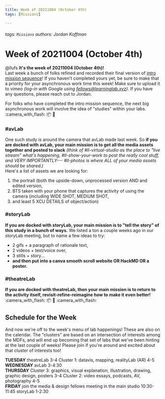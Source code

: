```yaml
---
title: Week of 20211004 (October 4th)
tags: [Missions]

---
```


###### tags: `Missions` *authors: Jordan Koffman*
# Week of 20211004 (October 4th)

@llufs **It's the week of 20211004 (October 4th)!**<br>
Last week a bunch of folks refined and recorded their final version of [intro mission sequence](https://hackmd.io/ZSRcI0I-RcK0KGhOyxjhoQ)! If you haven't completed yours yet, be sure to make that a priority for your asynchronous work time this week! Make sure to upload it to vimeo *(log-in with Google using fellows@learninglab.xyz)*. If you have any questions, please reach out to Jordan.<br>

For folks who have completed the intro mission sequence, the next big asynchronous work will involve the idea of "studies" within your labs.
:camera_with_flash: :package:  :sparkling_heart:<br>
### #avLab
One such study is around the camera that avLab made last week.
So **if you are docked with avLab, your main mission is to get all the media assets together and posted to slack** *(think of #ll-virtual-studio as the place to "live stream" what's happening, #ll-show-your-work to post the really cool stuff, and VERY IMPORTANTLY--- #ll-photos is where ALL of your media assets should be shared.)* <br>
Here's a list of assets we are looking for: 
1. the portrait (both the upside-down, unprocessed version AND and edited version, 
2. BTS taken with your phone that captures the activity of using the camera (including WIDE SHOT, MEDIUM SHOT, 
3. and least 5 XCU DETAILS of object/action)<br>

### #storyLab
**If you are docked with storyLab, your main mission is to "tell the story" of this study in a bunch of ways.** We listed a ton a couple weeks ago in our storyLab meeting, but to name a few ideas to try: 
- 2 gifs + a paragraph of rationale text, 
- 2 videos + text/voice over, 
- 3 stills + story...
- **and then put into a canva smooth scroll website OR HackMD OR a poster.**

### #theatreLab
**If you are docked with theatreLab, then your main mission is to return to the activity itself, revisit-refine-reimagine how to make it even better!**
:camera_with_flash: :package:  :sparkling_heart:  :camera_with_flash:

## Schedule for the Week
And now we're off to the week's menu of lab happenings! These are also on the calendar. The "clusters" are based on an intersection of interests among the MDFs, and will end up becoming that set of labs that we've been hinting at the last couple of weeks! Please join if you're around and excited about that cluster of interests too! <br>

**TUESDAY**
theatreLab 3-4 
Cluster 1:  datavis, mapping, realityLab (AR) 4-5 <br>
**WEDNESDAY**
avLab 3-4:30 <br>
**THURSDAY**
Cluster 3: graphics, visual explanation, illustration, drawing, graphic design, posters 3-4
Cluster 2:  video essays, podcasts, AV, photography 4-5 <br>
**FRIDAY**
join the media & design fellows meeting in the main studio 10:30-11:45
storyLab 1-2:30